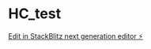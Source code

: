 # HC_test

[Edit in StackBlitz next generation editor ⚡️](https://stackblitz.com/~/github.com/coldreb00t/HC_test)